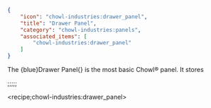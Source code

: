 ```json
{
    "icon": "chowl-industries:drawer_panel",
    "title": "Drawer Panel",
    "category": "chowl-industries:panels",
    "associated_items": [
        "chowl-industries:drawer_panel"
    ]
}
```

The {blue}Drawer Panel{} is the most basic Chowl® panel. It stores

;;;;;

<recipe;chowl-industries:drawer_panel>
